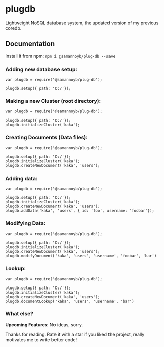 # plugdb
Lightweight NoSQL database system, the updated version of my previous coredb.

## Documentation
Install it from npm:
``` npm i @samannoyb/plug-db --save ```

### Adding new database setup:
```
var plugdb = require('@samannoyb/plug-db');

plugdb.setup({ path: 'D:/'});
```

### Making a new Cluster (root directory):
```
var plugdb = require('@samannoyb/plug-db');

plugdb.setup({ path: 'D:/'});
plugdb.initializeCluster('kaka');
```

### Creating Documents (Data files):
```
var plugdb = require('@samannoyb/plug-db');

plugdb.setup({ path: 'D:/'});
plugdb.initializeCluster('kaka');
plugdb.createNewDocument('kaka', 'users');
```

### Adding data:
```
var plugdb = require('@samannoyb/plug-db');

plugdb.setup({ path: 'D:/'});
plugdb.initializeCluster('kaka');
plugdb.createNewDocument('kaka', 'users');
plugdb.addData('kaka', 'users', { id: 'foo', username: 'foobar'});
```

### Modifying Data:
```
var plugdb = require('@samannoyb/plug-db');

plugdb.setup({ path: 'D:/'});
plugdb.initializeCluster('kaka');
plugdb.createNewDocument('kaka', 'users');
plugdb.modifyDocument('kaka', 'users', 'username', 'foobar', 'bar')
```

### Lookup:
```
var plugdb = require('@samannoyb/plug-db');

plugdb.setup({ path: 'D:/'});
plugdb.initializeCluster('kaka');
plugdb.createNewDocument('kaka', 'users');
plugdb.documentLookup('kaka', 'users', 'username', 'bar')
```

### What else?
**Upcoming Features**: No ideas, sorry.

Thanks for reading. Rate it with a star if you liked the project, really motivates me to write better code!
